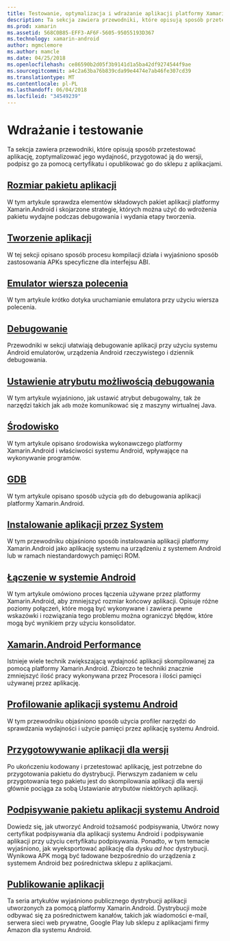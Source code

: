 ```yaml
---
title: Testowanie, optymalizacja i wdrażanie aplikacji platformy Xamarin.Android
description: Ta sekcja zawiera przewodniki, które opisują sposób przetestować aplikację, zoptymalizować jego wydajność, przygotować ją do wersji, podpisz go za pomocą certyfikatu i opublikować go do sklepu z aplikacjami
ms.prod: xamarin
ms.assetid: 568C0B85-EFF3-AF6F-5605-95055193D367
ms.technology: xamarin-android
author: mgmclemore
ms.author: mamcle
ms.date: 04/25/2018
ms.openlocfilehash: ce86590b2d05f3b9141d1a5ba42df9274544f9ae
ms.sourcegitcommit: a4c2a63ba76b839cda99e4474e7ab46fe307cd39
ms.translationtype: MT
ms.contentlocale: pl-PL
ms.lasthandoff: 06/04/2018
ms.locfileid: "34549239"
---
```

# <a name="deployment-and-testing"></a>Wdrażanie i testowanie

Ta sekcja zawiera przewodniki, które opisują sposób przetestować aplikację, zoptymalizować jego wydajność, przygotować ją do wersji, podpisz go za pomocą certyfikatu i opublikować go do sklepu z aplikacjami.


##  <a name="application-package-sizesapp-package-sizemd"></a>[Rozmiar pakietu aplikacji](app-package-size.md)

W tym artykule sprawdza elementów składowych pakiet aplikacji platformy Xamarin.Android i skojarzone strategie, których można użyć do wdrożenia pakietu wydajne podczas debugowania i wydania etapy tworzenia.

##  <a name="building-appsbuilding-appsindexmd"></a>[Tworzenie aplikacji](building-apps/index.md)

W tej sekcji opisano sposób procesu kompilacji działa i wyjaśniono sposób zastosowania APKs specyficzne dla interfejsu ABI.

##  <a name="command-line-emulatorcommand-line-emulatormd"></a>[Emulator wiersza polecenia](command-line-emulator.md)

W tym artykule krótko dotyka uruchamianie emulatora przy użyciu wiersza polecenia.

## <a name="debuggingandroiddeploy-testdebuggingindexmd"></a>[Debugowanie](~/android/deploy-test/debugging/index.md)

Przewodniki w sekcji ułatwiają debugowanie aplikacji przy użyciu systemu Android emulatorów, urządzenia Android rzeczywistego i dziennik debugowania.

##  <a name="setting-the-debuggable-attributeandroiddeploy-testdebuggable-attributemd"></a>[Ustawienie atrybutu możliwością debugowania](~/android/deploy-test/debuggable-attribute.md)

W tym artykule wyjaśniono, jak ustawić atrybut debugowalny, tak że narzędzi takich jak `adb` może komunikować się z maszyny wirtualnej Java.

##  <a name="environmentenvironmentmd"></a>[Środowisko](environment.md)

W tym artykule opisano środowiska wykonawczego platformy Xamarin.Android i właściwości systemu Android, wpływające na wykonywanie programów.

##  <a name="gdbgdbmd"></a>[GDB](gdb.md)

W tym artykule opisano sposób użycia `gdb` do debugowania aplikacji platformy Xamarin.Android.

##  <a name="installing-a-system-appinstall-system-appmd"></a>[Instalowanie aplikacji przez System](install-system-app.md)

W tym przewodniku objaśniono sposób instalowania aplikacji platformy Xamarin.Android jako aplikację systemu na urządzeniu z systemem Android lub w ramach niestandardowych pamięci ROM.

##  <a name="linking-on-androidlinkermd"></a>[Łączenie w systemie Android](linker.md)

W tym artykule omówiono proces łączenia używane przez platformy Xamarin.Android, aby zmniejszyć rozmiar końcowy aplikacji. Opisuje różne poziomy połączeń, które mogą być wykonywane i zawiera pewne wskazówki i rozwiązania tego problemu można ograniczyć błędów, które mogą być wynikiem przy użyciu konsolidator.

## <a name="xamarinandroid-performanceandroiddeploy-testperformancemd"></a>[Xamarin.Android Performance](~/android/deploy-test/performance.md)

Istnieje wiele technik zwiększającą wydajność aplikacji skompilowanej za pomocą platformy Xamarin.Android. Zbiorczo te techniki znacznie zmniejszyć ilość pracy wykonywana przez Procesora i ilości pamięci używanej przez aplikację.

## <a name="profiling-android-appsandroiddeploy-testprofilingmd"></a>[Profilowanie aplikacji systemu Android](~/android/deploy-test/profiling.md)

W tym przewodniku objaśniono sposób użycia profiler narzędzi do sprawdzania wydajności i użycie pamięci przez aplikację systemu Android.


## <a name="preparing-an-application-for-releaseandroiddeploy-testrelease-prepindexmd"></a>[Przygotowywanie aplikacji dla wersji](~/android/deploy-test/release-prep/index.md)

Po ukończeniu kodowany i przetestować aplikację, jest potrzebne do przygotowania pakietu do dystrybucji. Pierwszym zadaniem w celu przygotowania tego pakietu jest do skompilowania aplikacji dla wersji głównie pociąga za sobą Ustawianie atrybutów niektórych aplikacji.

## <a name="signing-the-android-application-packageandroiddeploy-testsigningindexmd"></a>[Podpisywanie pakietu aplikacji systemu Android](~/android/deploy-test/signing/index.md)

Dowiedz się, jak utworzyć Android tożsamość podpisywania, Utwórz nowy certyfikat podpisywania dla aplikacji systemu Android i podpisywanie aplikacji przy użyciu certyfikatu podpisywania. Ponadto, w tym temacie wyjaśniono, jak wyeksportować aplikację dla dysku *ad hoc* dystrybucji. Wynikowa APK mogą być ładowane bezpośrednio do urządzenia z systemem Android bez pośrednictwa sklepu z aplikacjami.

## <a name="publishing-an-applicationandroiddeploy-testpublishingindexmd"></a>[Publikowanie aplikacji](~/android/deploy-test/publishing/index.md)

Ta seria artykułów wyjaśniono publicznego dystrybucji aplikacji utworzonych za pomocą platformy Xamarin.Android. Dystrybucji może odbywać się za pośrednictwem kanałów, takich jak wiadomości e-mail, serwera sieci web prywatne, Google Play lub sklepu z aplikacjami firmy Amazon dla systemu Android.
